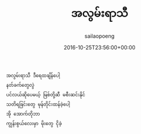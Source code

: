 ﻿---
_last_editor_used_jetpack: block-editor
_publicize_job_id: "59369870127"
_wp_old_date: "2021-06-09"
author: sailaopoeng
categories:
  - poems
date: "2016-10-25T23:56:00+00:00"
parent_post_id: null
post_id: "125"
timeline_notification: "1623195431"
title: အလွမ်းရာသီ
url: /2016/10/26/အလွမ်းရာသီ/

---
```
အလွမ်းရာသီ ဒီရေထချိန်ပေါ့
နတ်ခက်တွေလွဲ
ပင်လယ်ဆိုပေမယ့် မြစ်တို့ဆီ မစီးဆင်းနိုင်
သတိရခြင်းတွေ မုန်တိုင်းထန်ခဲ့ပေါ့
အို အောက်တိုဘာ
ကျွန်းစွယ်လေးမှာ မိုးတွေ ငိုခဲ့
```
